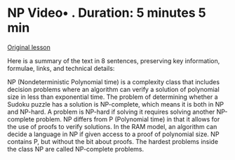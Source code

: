 # NP Video• . Duration: 5 minutes 5 min

[Original lesson](https://www.coursera.org/learn/uol-algorithms-and-data-structures-1/lecture/cNgpI/np)

Here is a summary of the text in 8 sentences, preserving key information, formulae, links, and technical details:

NP (Nondeterministic Polynomial time) is a complexity class that includes decision problems where an algorithm can verify a solution of polynomial size in less than exponential time. The problem of determining whether a Sudoku puzzle has a solution is NP-complete, which means it is both in NP and NP-hard. A problem is NP-hard if solving it requires solving another NP-complete problem. NP differs from P (Polynomial time) in that it allows for the use of proofs to verify solutions. In the RAM model, an algorithm can decide a language in NP if given access to a proof of polynomial size. NP contains P, but without the bit about proofs. The hardest problems inside the class NP are called NP-complete problems.

